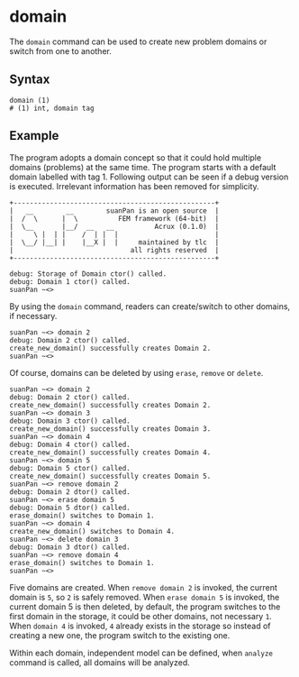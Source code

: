 # domain

The `domain` command can be used to create new problem domains or switch from one to another.

## Syntax

```
domain (1)
# (1) int, domain tag
```

## Example

The program adopts a domain concept so that it could hold multiple domains (problems) at the same time. The program
starts with a default domain labelled with tag 1. Following output can be seen if a debug version is executed.
Irrelevant information has been removed for simplicity.

```
+--------------------------------------------------+
|   __        __        suanPan is an open source  |
|  /  \      |  \          FEM framework (64-bit)  |
|  \__       |__/  __   __          Acrux (0.1.0)  |
|     \ |  | |    /  | |  |                        |
|  \__/ |__| |    |__X |  |     maintained by tlc  |
|                             all rights reserved  |
+--------------------------------------------------+

debug: Storage of Domain ctor() called.
debug: Domain 1 ctor() called.
suanPan ~<>
```

By using the `domain` command, readers can create/switch to other domains, if necessary.

```
suanPan ~<> domain 2
debug: Domain 2 ctor() called.
create_new_domain() successfully creates Domain 2.
suanPan ~<>
```

Of course, domains can be deleted by using `erase`, `remove` or `delete`.

```
suanPan ~<> domain 2
debug: Domain 2 ctor() called.
create_new_domain() successfully creates Domain 2.
suanPan ~<> domain 3
debug: Domain 3 ctor() called.
create_new_domain() successfully creates Domain 3.
suanPan ~<> domain 4
debug: Domain 4 ctor() called.
create_new_domain() successfully creates Domain 4.
suanPan ~<> domain 5
debug: Domain 5 ctor() called.
create_new_domain() successfully creates Domain 5.
suanPan ~<> remove domain 2
debug: Domain 2 dtor() called.
suanPan ~<> erase domain 5
debug: Domain 5 dtor() called.
erase_domain() switches to Domain 1.
suanPan ~<> domain 4
create_new_domain() switches to Domain 4.
suanPan ~<> delete domain 3
debug: Domain 3 dtor() called.
suanPan ~<> remove domain 4
erase_domain() switches to Domain 1.
suanPan ~<>
```

Five domains are created. When `remove domain 2` is invoked, the current domain is `5`, so `2` is safely removed.
When `erase domain 5` is invoked, the current domain 5 is then deleted, by default, the program switches to the first
domain in the storage, it could be other domains, not necessary `1`. When `domain 4` is invoked, `4` already exists in
the storage so instead of creating a new one, the program switch to the existing one.

Within each domain, independent model can be defined, when `analyze` command is called, all domains will be analyzed.
